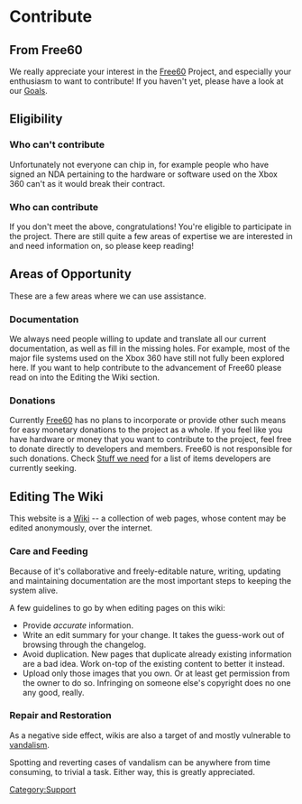 # Contribute

## From Free60

We really appreciate your interest in the [Free60](../Main_Page)
Project, and especially your enthusiasm to want to contribute! If you
haven't yet, please have a look at our [Goals](../Goals).

## Eligibility

### Who can't contribute

Unfortunately not everyone can chip in, for example people who have
signed an NDA pertaining to the hardware or software used on the Xbox
360 can't as it would break their contract.

### Who can contribute

If you don't meet the above, congratulations! You're eligible to
participate in the project. There are still quite a few areas of
expertise we are interested in and need information on, so please keep
reading!

## Areas of Opportunity

These are a few areas where we can use assistance.

### Documentation

We always need people willing to update and translate all our current
documentation, as well as fill in the missing holes. For example, most
of the major file systems used on the Xbox 360 have still not fully been
explored here. If you want to help contribute to the advancement of
Free60 please read on into the Editing the Wiki section.

### Donations

Currently [Free60](../Main_Page) has no plans to incorporate or
provide other such means for easy monetary donations to the project as a
whole. If you feel like you have hardware or money that you want to
contribute to the project, feel free to donate directly to developers
and members. Free60 is not responsible for such donations.
Check [Stuff we need](../Stuff_we_need) for a list of items developers are
currently seeking.

## Editing The Wiki

This website is a [Wiki](http://en.wikipedia.org/wiki/Wiki) -- a
collection of web pages, whose content may be edited anonymously, over
the internet.

### Care and Feeding

Because of it's collaborative and freely-editable nature, writing,
updating and maintaining documentation are the most important steps to
keeping the system alive.

A few guidelines to go by when editing pages on this wiki:

- Provide *accurate* information.
- Write an edit summary for your change. It takes the guess-work out
  of browsing through the changelog.
- Avoid duplication. New pages that duplicate already existing
  information are a bad idea. Work on-top of the existing content to
  better it instead.
- Upload only those images that you own. Or at least get permission
  from the owner to do so. Infringing on someone else's copyright does
  no one any good, really.

### Repair and Restoration

As a negative side effect, wikis are also a target of and mostly
vulnerable to [vandalism](https://web.archive.org/web/20060927204136/https://en.wikipedia.org/wiki/Wiki_vandalism).

Spotting and reverting cases of vandalism can be anywhere from time
consuming, to trivial a task. Either way, this is greatly appreciated.

[Category:Support](../Category_Support)
